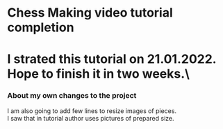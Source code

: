 # Chess Making video tutorial completion

I strated this tutorial on 21.01.2022.\
Hope to finish it in two weeks.\
======
### About my own changes to the project
I am also going to add few lines to resize images of pieces.\
I saw that in tutorial author uses pictures of prepared size.
